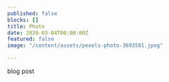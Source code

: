 ```yaml
---
published: false
blocks: []
title: Photo
date: 2020-03-04T00:00:00Z
featured: false
image: "/content/assets/pexels-photo-3693581.jpeg"

---
```

blog post